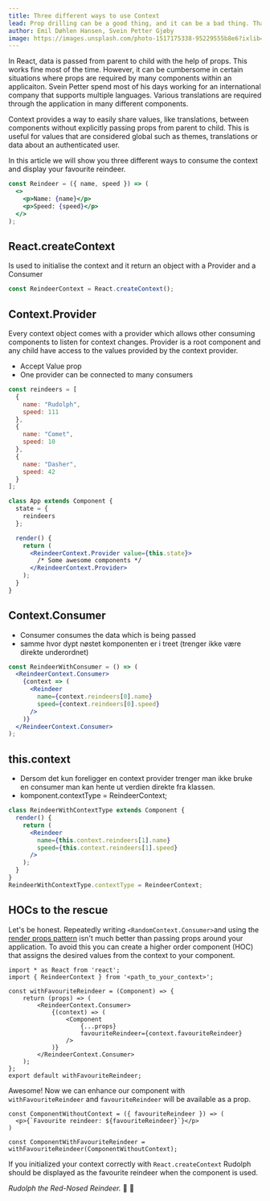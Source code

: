 ```yaml
---
title: Three different ways to use Context
lead: Prop drilling can be a good thing, and it can be a bad thing. Thankfully, there is a better way and that is with the Context API.
author: Emil Døhlen Hansen, Svein Petter Gjøby
image: https://images.unsplash.com/photo-1517175338-95229555b8e6?ixlib=rb-1.2.1&ixid=eyJhcHBfaWQiOjEyMDd9&auto=format&fit=crop&w=3264&q=80
---
```


In React, data is passed from parent to child with the help of props. This works fine most of the time. However, it can be cumbersome in certain situations where props are required by many components within an applicaiton. Svein Petter spend most of his days working for an international company that supports multiple languages. Various translations are required through the application in many different components.

Context provides a way to easily share values, like translations, between components without explicitly passing props from parent to child. This is useful for values that are considered global such as themes, translations or data about an authenticated user. 

In this article we will show you three different ways to consume the context and display your favourite reindeer.

```jsx
const Reindeer = ({ name, speed }) => (
  <>
    <p>Name: {name}</p>
    <p>Speed: {speed}</p>
  </>
);
```

## React.createContext
Is used to initialise the context and it return an object with a Provider and a Consumer

```jsx
const ReindeerContext = React.createContext();
```

## Context.Provider
Every context object comes with a provider which allows other consuming components to listen for context changes. Provider is a root component and any child have access to the values provided by the context provider.
+ Accept Value prop
+ One provider can be connected to many consumers

```jsx
const reindeers = [
  {
    name: "Rudolph",
    speed: 111
  },
  {
    name: "Comet",
    speed: 10
  },
  {
    name: "Dasher",
    speed: 42
  }
];

class App extends Component {
  state = {
    reindeers
  };

  render() {
    return (
      <ReindeerContext.Provider value={this.state}>
        /* Some awesome components */
      </ReindeerContext.Provider>
    );
  }
}


```

## Context.Consumer
+ Consumer consumes the data which is being passed
+ samme hvor dypt nøstet komponenten er i treet (trenger ikke være direkte underordnet)


```jsx
const ReindeerWithConsumer = () => (
  <ReindeerContext.Consumer>
    {context => (
      <Reindeer
        name={context.reindeers[0].name}
        speed={context.reindeers[0].speed}
      />
    )}
  </ReindeerContext.Consumer>
);
```

## this.context
- Dersom det kun foreligger en context provider trenger man ikke bruke en consumer man kan hente ut verdien direkte fra klassen.
- komponent.contextType = ReindeerContext;

```jsx
class ReindeerWithContextType extends Component {
  render() {
    return (
      <Reindeer
        name={this.context.reindeers[1].name}
        speed={this.context.reindeers[1].speed}
      />
    );
  }
}
ReindeerWithContextType.contextType = ReindeerContext;
```

## HOCs to the rescue

Let's be honest. Repeatedly writing `<RandomContext.Consumer>`and using the [render props pattern](https://reactjs.org/docs/render-props.html) isn't much better than passing props around your application. To avoid this you can create a higher order component (HOC) that assigns the desired values from the context to your component.

```
import * as React from 'react';
import { ReindeerContext } from '<path_to_your_context>';

const withFavouriteReindeer = (Component) => {
    return (props) => (
        <ReindeerContext.Consumer>
            {(context) => (
                <Component
                    {...props}
                    favouriteReindeer={context.favouriteReindeer}
                />
            )}
        </ReindeerContext.Consumer>
    );
};
export default withFavouriteReindeer;
```

Awesome! Now we can enhance our component with `withFavouriteReindeer` and `favouriteReindeer` will be available as a prop.

```
const ComponentWithoutContext = ({ favouriteReindeer }) => (
  <p>{`Favourite reindeer: ${favouriteReindeer}`}</p>
)

const ComponentWithFavouriteReindeer = withFavouriteReindeer(ComponentWithoutContext);
```

If you initialized your context correctly with `React.createContext` Rudolph should be displayed as the favourite reindeer when the component is used.


*Rudolph the Red-Nosed Reindeer.* 🎵 🎅

